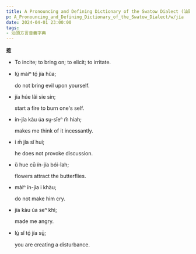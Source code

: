 ```yaml
---
title: A Pronouncing and Defining Dictionary of the Swatow Dialect (汕頭方言音義字典) / jía
p: A_Pronouncing_and_Defining_Dictionary_of_the_Swatow_Dialect/w/jía
date: 2024-04-01 23:00:00
tags: 
- 汕頭方言音義字典
---
```



**惹**
- To incite; to bring on; to elicit; to irritate.

- lṳ́ màiⁿ tó̤ jía hŭa;

  do not bring evil upon yourself.

- jía húe lâi sie sin;

  start a fire to burn one's self.

- ín-jía kàu úa sṳ-sĭeⁿ m̄ hiah;

  makes me think of it incessantly.

- i m̄ jía sĭ hui;

  he does not provoke discussion.

- ŭ hue cū ín-jía bói-îah;

  flowers attract the butterflies.

- màiⁿ ín-jía i khàu;

  do not make him cry.

- jía kàu úa seⁿ khì;

  made me angry.

- lṳ́ sĭ tó̤ jía sṳ̄;

  you are creating a disturbance.